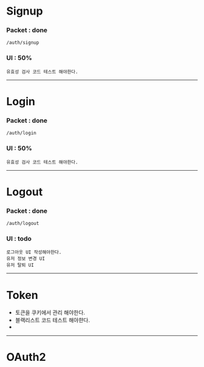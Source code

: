 
# Signup
### Packet : done
```angular2html
/auth/signup
```
### UI : 50%
```angular2html
유효성 검사 코드 테스트 해야한다.
```
---
# Login
### Packet : done
```angular2html
/auth/login
```
### UI : 50%
```angular2html
유효성 검사 코드 테스트 해야한다.
```
---
# Logout
### Packet : done
```angular2html
/auth/logout
```
### UI : todo
```angular2html
로그아웃 UI 작성해야한다.
유저 정보 변경 UI
유저 탈퇴 UI
```
---
# Token
- 토큰을 쿠키에서 관리 해야한다.
- 블랙리스트 코드 테스트 해야햔다.
- 
---
# OAuth2
```angular2html

```
